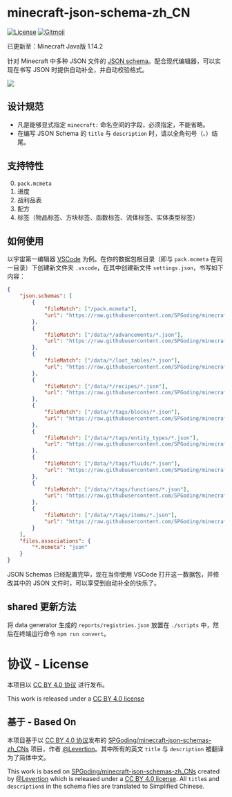 # minecraft-json-schema-zh_CN

[![License](https://img.shields.io/badge/License-CC%20BY%204.0-blue.svg?style=flat-square)](https://creativecommons.org/licenses/by/4.0/)
[![Gitmoji](https://img.shields.io/badge/gitmoji-%20😜%20😍-FFDD67.svg?style=flat-square)](https://gitmoji.carloscuesta.me/)

已更新至：Minecraft Java版 1.14.2

针对 Minecraft 中多种 JSON 文件的 [JSON schema](http://json-schema.org/)。配合现代编辑器，可以实现在书写 JSON 时提供自动补全，并自动校验格式。

![](asd.jpg)

## 设计规范

- 凡是能够显式指定 `minecraft:` 命名空间的字段，必须指定，不能省略。
- 在编写 JSON Schema 的 `title` 与 `description` 时，请以全角句号（`。`）结尾。

## 支持特性

0. `pack.mcmeta`
1. 进度
2. 战利品表
3. 配方
4. 标签（物品标签、方块标签、函数标签、流体标签、实体类型标签）

## 如何使用

以宇宙第一编辑器 [VSCode](https://code.visualstudio.com/) 为例。在你的数据包根目录（即与 `pack.mcmeta` 在同一目录）下创建新文件夹 `.vscode`，在其中创建新文件 `settings.json`，书写如下内容：

```JSON
{
    "json.schemas": [
        {
            "fileMatch": ["/pack.mcmeta"],
            "url": "https://raw.githubusercontent.com/SPGoding/minecraft-json-schemas-zh_CN/master/java/data/pack.mcmeta.json"
        },
        {
            "fileMatch": ["/data/*/advancements/*.json"],
            "url": "https://raw.githubusercontent.com/SPGoding/minecraft-json-schemas-zh_CN/master/java/data/advancement.json"
        },
        {
            "fileMatch": ["/data/*/loot_tables/*.json"],
            "url": "https://raw.githubusercontent.com/SPGoding/minecraft-json-schemas-zh_CN/master/java/data/loot_table.json"
        },
        {
            "fileMatch": ["/data/*/recipes/*.json"],
            "url": "https://raw.githubusercontent.com/SPGoding/minecraft-json-schemas-zh_CN/master/java/data/recipe.json"
        },
        {
            "fileMatch": ["/data/*/tags/blocks/*.json"],
            "url": "https://raw.githubusercontent.com/SPGoding/minecraft-json-schemas-zh_CN/master/java/data/tags/block.json"
        },
        {
            "fileMatch": ["/data/*/tags/entity_types/*.json"],
            "url": "https://raw.githubusercontent.com/SPGoding/minecraft-json-schemas-zh_CN/master/java/data/tags/entity_type.json"
        },
        {
            "fileMatch": ["/data/*/tags/fluids/*.json"],
            "url": "https://raw.githubusercontent.com/SPGoding/minecraft-json-schemas-zh_CN/master/java/data/tags/fluid.json"
        },
        {
            "fileMatch": ["/data/*/tags/functions/*.json"],
            "url": "https://raw.githubusercontent.com/SPGoding/minecraft-json-schemas-zh_CN/master/java/data/tags/function.json"
        },
        {
            "fileMatch": ["/data/*/tags/items/*.json"],
            "url": "https://raw.githubusercontent.com/SPGoding/minecraft-json-schemas-zh_CN/master/java/data/tags/item.json"
        }
    ],
    "files.associations": {
        "*.mcmeta": "json"
    }
}
```

JSON Schemas 已经配置完毕，现在当你使用 VSCode 打开这一数据包，并修改其中的 JSON 文件时，可以享受到自动补全的快乐了。

## shared 更新方法

将 data generator 生成的 `reports/registries.json` 放置在 `./scripts` 中，然后在终端运行命令 `npm run convert`。

# 协议 - License

本项目以 [CC BY 4.0 协议](https://creativecommons.org/licenses/by/4.0/deed.zh) 进行发布。

This work is released under a [CC BY 4.0 license](https://creativecommons.org/licenses/by/4.0)

## 基于 - Based On

本项目基于以 [CC BY 4.0 协议](https://creativecommons.org/licenses/by/4.0/deed.zh)发布的 [SPGoding/minecraft-json-schemas-zh_CNs](https://github.com/SPGoding/minecraft-json-schemas-zh_CNs) 项目，作者 [@Levertion](https://github.com/Levertion)。其中所有的英文 `title` 与 `description` 被翻译为了简体中文。

This work is based on [SPGoding/minecraft-json-schemas-zh_CNs](https://github.com/SPGoding/minecraft-json-schemas-zh_CNs) created by [@Levertion](https://github.com/Levertion) which is released under a [CC BY 4.0 license](https://creativecommons.org/licenses/by/4.0/). All `title`s and `description`s in the schema files are translated to Simplified Chinese.
